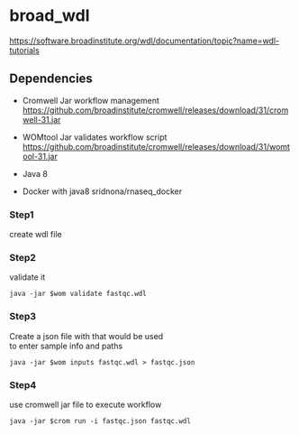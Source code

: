 # broad_wdl

<https://software.broadinstitute.org/wdl/documentation/topic?name=wdl-tutorials>

## Dependencies 
 * Cromwell Jar workflow management  
 <https://github.com/broadinstitute/cromwell/releases/download/31/cromwell-31.jar>

 * WOMtool Jar validates workflow script  
 <https://github.com/broadinstitute/cromwell/releases/download/31/womtool-31.jar>

 * Java 8 

 * Docker with java8
  sridnona/rnaseq_docker



### Step1
create wdl file 

### Step2
validate it 
```{shell}
java -jar $wom validate fastqc.wdl
```

### Step3
Create a json file with that would be used  
to enter sample info and paths
```{shell}
java -jar $wom inputs fastqc.wdl > fastqc.json
```

### Step4
use cromwell jar file to execute workflow
```{shell}
java -jar $crom run -i fastqc.json fastqc.wdl
```


